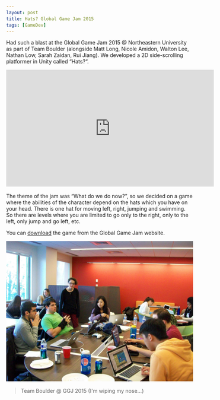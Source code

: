 ```yaml
---
layout: post
title: Hats? Global Game Jam 2015
tags: [GameDev]
---
```



Had such a blast at the Global Game Jam 2015 @ Northeastern University as part of Team Boulder (alongside Matt Long, Nicole Amidon, Walton Lee, Nathan Low, Sarah Zaidan, Rui Jiang). We developed a 2D side-scrolling platformer in Unity called “Hats?“.

<!--more-->

<iframe width="560" height="315" src="https://www.youtube.com/embed/os5YSvCLdg4" frameborder="0" allowfullscreen></iframe>

The theme of the jam was “What do we do now?”, so we decided on a game where the abilities of the character depend on the hats which you have on your head. There is one hat for moving left, right, jumping and swimming. So there are levels where you are limited to go only to the right, only to the left, only jump and go left, etc.

You can [download](http://globalgamejam.org/2015/games/hats) the game from the Global Game Jam website.

![Team Boulder](/public/images/boulder-ggj2015.jpg)

> Team Boulder @ GGJ 2015 (I'm wiping my nose...)
